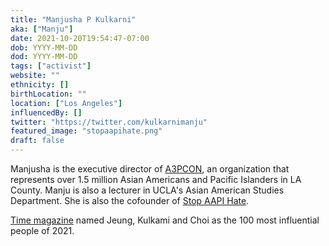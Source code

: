 ```yaml
---
title: "Manjusha P Kulkarni"
aka: ["Manju"]
date: 2021-10-20T19:54:47-07:00
dob: YYYY-MM-DD
dod: YYYY-MM-DD
tags: ["activist"]
website: ""
ethnicity: []
birthLocation: ""
location: ["Los Angeles"]
influencedBy: []
twitter: "https://twitter.com/kulkarnimanju"
featured_image: "stopaapihate.png"
draft: false
---
```


Manjusha is the executive director of
[A3PCON](http://www.asianpacificpolicyandplanningcouncil.org/), an organization
that represents over 1.5 million Asian Americans and Pacific Islanders in LA
County. Manju is also a lecturer in UCLA's Asian American Studies Department.
She is also the cofounder of [Stop AAPI Hate](https://stopaapihate.org/).

[Time magazine](https://time.com/collection/100-most-influential-people-2021/6096105/manjusha-kulkarni-russell-jeung-cynthia-choi/)
named Jeung, Kulkami and Choi as the 100 most influential people of 2021.
